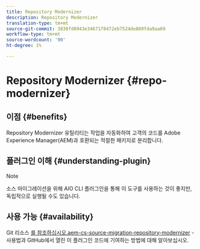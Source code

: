 ```yaml
---
title: Repository Modernizer
description: Repository Modernizer
translation-type: tm+mt
source-git-commit: 3830fd0943e34671f8472eb7524de889fda9aa69
workflow-type: tm+mt
source-wordcount: '90'
ht-degree: 1%

---
```



# Repository Modernizer {#repo-modernizer}

## 이점 {#benefits}

Repository Modernizer 유틸리티는 작업을 자동화하여 고객의 코드를 Adobe Experience Manager(AEM)과 호환되는 적절한 패키지로 분리합니다.

## 플러그인 이해 {#understanding-plugin}

>[!NOTE]
>소스 마이그레이션을 위해 AIO CLI 플러그인을 통해 이 도구를 사용하는 것이 좋지만, 독립적으로 실행될 수도 있습니다.

## 사용 가능 {#availability}

Git 리소스 [를 참조하십시오.aem-cs-source-migration-repository-modernizer](https://github.com/adobe/aem-cloud-service-source-migration/tree/master/packages/repository-modernizer) - 사용법과 GitHub에서 열린 이 플러그인 코드에 기여하는 방법에 대해 알아보십시오.
